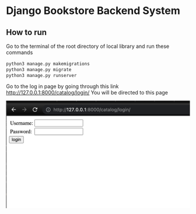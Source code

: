 # Django Bookstore Backend System

## How to run

Go to the terminal of the root directory of local library and run these commands

```
python3 manage.py makemigrations
python3 manage.py migrate
python3 manage.py runserver
```

Go to the log in page by going through this link http://127.0.0.1:8000/catalog/login/
You will be directed to this page

![login page](pictures/login.png)
